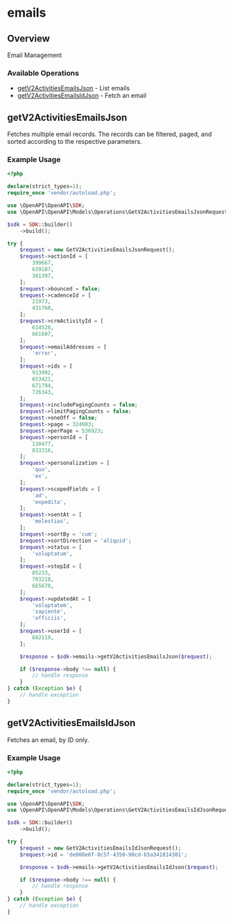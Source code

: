 # emails

## Overview

Email Management

### Available Operations

* [getV2ActivitiesEmailsJson](#getv2activitiesemailsjson) - List emails
* [getV2ActivitiesEmailsIdJson](#getv2activitiesemailsidjson) - Fetch an email

## getV2ActivitiesEmailsJson

Fetches multiple email records. The records can be filtered, paged, and sorted according to
the respective parameters.


### Example Usage

```php
<?php

declare(strict_types=1);
require_once 'vendor/autoload.php';

use \OpenAPI\OpenAPI\SDK;
use \OpenAPI\OpenAPI\Models\Operations\GetV2ActivitiesEmailsJsonRequest;

$sdk = SDK::builder()
    ->build();

try {
    $request = new GetV2ActivitiesEmailsJsonRequest();
    $request->actionId = [
        399667,
        639187,
        381397,
    ];
    $request->bounced = false;
    $request->cadenceId = [
        21973,
        431760,
    ];
    $request->crmActivityId = [
        614528,
        661607,
    ];
    $request->emailAddresses = [
        'error',
    ];
    $request->ids = [
        913992,
        653421,
        671794,
        726343,
    ];
    $request->includePagingCounts = false;
    $request->limitPagingCounts = false;
    $request->oneOff = false;
    $request->page = 324083;
    $request->perPage = 536923;
    $request->personId = [
        110477,
        833316,
    ];
    $request->personalization = [
        'quo',
        'ex',
    ];
    $request->scopedFields = [
        'ad',
        'expedita',
    ];
    $request->sentAt = [
        'molestias',
    ];
    $request->sortBy = 'cum';
    $request->sortDirection = 'aliquid';
    $request->status = [
        'voluptatum',
    ];
    $request->stepId = [
        85233,
        703218,
        665678,
    ];
    $request->updatedAt = [
        'voluptatem',
        'sapiente',
        'officiis',
    ];
    $request->userId = [
        682119,
    ];

    $response = $sdk->emails->getV2ActivitiesEmailsJson($request);

    if ($response->body !== null) {
        // handle response
    }
} catch (Exception $e) {
    // handle exception
}
```

## getV2ActivitiesEmailsIdJson

Fetches an email, by ID only.


### Example Usage

```php
<?php

declare(strict_types=1);
require_once 'vendor/autoload.php';

use \OpenAPI\OpenAPI\SDK;
use \OpenAPI\OpenAPI\Models\Operations\GetV2ActivitiesEmailsIdJsonRequest;

$sdk = SDK::builder()
    ->build();

try {
    $request = new GetV2ActivitiesEmailsIdJsonRequest();
    $request->id = 'de008e6f-8c5f-4350-98cd-b5a341814301';

    $response = $sdk->emails->getV2ActivitiesEmailsIdJson($request);

    if ($response->body !== null) {
        // handle response
    }
} catch (Exception $e) {
    // handle exception
}
```
